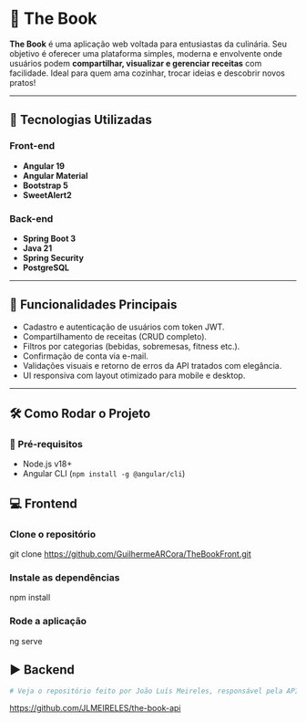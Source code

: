 # 📖 The Book

**The Book** é uma aplicação web voltada para entusiastas da culinária. Seu objetivo é oferecer uma plataforma simples, moderna e envolvente onde usuários podem **compartilhar, visualizar e gerenciar receitas** com facilidade. Ideal para quem ama cozinhar, trocar ideias e descobrir novos pratos!

---

## 🚀 Tecnologias Utilizadas

### Front-end
- **Angular 19** 
- **Angular Material**
- **Bootstrap 5**
- **SweetAlert2**

### Back-end
- **Spring Boot 3**
- **Java 21**
- **Spring Security**
- **PostgreSQL**

---

## 🧩 Funcionalidades Principais

- Cadastro e autenticação de usuários com token JWT.
- Compartilhamento de receitas (CRUD completo).
- Filtros por categorias (bebidas, sobremesas, fitness etc.).
- Confirmação de conta via e-mail.
- Validações visuais e retorno de erros da API tratados com elegância.
- UI responsiva com layout otimizado para mobile e desktop.

---

## 🛠️ Como Rodar o Projeto

### 🔽 Pré-requisitos

- Node.js v18+
- Angular CLI (`npm install -g @angular/cli`)

## 💻 Frontend

### Clone o repositório
git clone https://github.com/GuilhermeARCora/TheBookFront.git

### Instale as dependências
npm install

### Rode a aplicação
ng serve

## ▶️ Backend

```bash
# Veja o repositório feito por João Luís Meireles, responsável pela API.
```
https://github.com/JLMEIRELES/the-book-api


